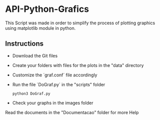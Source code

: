 # API-Python-Grafics
This Script was made in order to simplify the process of plotting graphics using matplotlib module in python.



## Instructions
  * Download the Git files
  * Create your folders with files for the plots in the "data" directory
  * Customize the ´graf.conf´ file accordingly
  * Run the file ´DoGraf.py´ in the "scripts" folder
  	
  	```
	python3 DoGraf.py
	```

  * Check your graphs in the images folder

Read the documents in the "Documentacao" folder for more Help